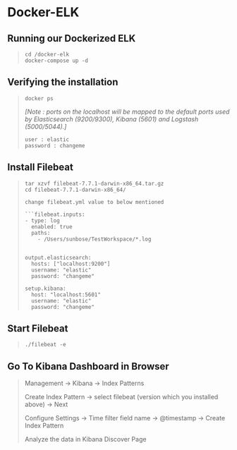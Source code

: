  # Docker-ELK

## Running our Dockerized ELK
>
>	```git clone https://github.com/deviantony/docker-elk.git
>	cd /docker-elk
>	docker-compose up -d
>

## Verifying the installation
>
>	```docker ps```
>
> *[Note :  ports on the localhost will be mapped to the default ports used by 
			 Elasticsearch (9200/9300), Kibana (5601) and Logstash (5000/5044).]*
>
>	```
>	user : elastic
>	password : changeme
>


## Install Filebeat

>	```curl -L -O https://artifacts.elastic.co/downloads/beats/filebeat/filebeat-7.7.1-darwin-x86_64.tar.gz
>	tar xzvf filebeat-7.7.1-darwin-x86_64.tar.gz
>	cd filebeat-7.7.1-darwin-x86_64/
>
> change filebeat.yml value to below mentioned
>
>	```filebeat.inputs:
>	- type: log
>	  enabled: true
>	  paths:
>	    - /Users/sunbose/TestWorkspace/*.log
>
>
>	output.elasticsearch:
>	  hosts: ["localhost:9200"]
>	  username: "elastic"
>	  password: "changeme"
>
>	setup.kibana:
>	  host: "localhost:5601"
>	  username: "elastic"
>	  password: "changeme"
>

## Start Filebeat
>	```./filebeat -e```
>

## Go To Kibana Dashboard in Browser

>Management -> Kibana -> Index Patterns
>
>Create Index Pattern -> select filebeat (version which you installed above) -> Next
>
>Configure Settings -> Time filter field name -> @timestamp -> Create Index Pattern
>
>Analyze the data in Kibana Discover Page 
>
